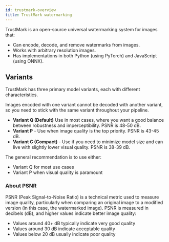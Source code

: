 ```yaml
---
id: trustmark-overview
title: TrustMark watermarking
---
```


TrustMark is an open-source universal watermarking system for images that:  
- Can encode, decode, and remove watermarks from images.
- Works with arbitrary resolution images.
- Has implementations in both Python (using PyTorch) and JavaScript (using ONNX).

## Variants

TrustMark has three primary model variants, each with different characteristics.

Images encoded with one variant cannot be decoded with another variant, so you need to stick with the same variant throughout your pipeline.

- **Variant Q (Default)** Use in most cases, where you want a good balance between robustness and imperceptibility.  PSNR is 48-50 dB.
- **Variant P** - Use when image quality is the top priority. PSNR is 43-45 dB.
- **Variant C (Compact)** - Use if you need to minimize model size and can live with slightly lower visual quality. PSNR is 38-39 dB.

The general recommendation is to use either:
- Variant Q for most use cases
- Variant P when visual quality is paramount

### About PSNR

PSNR (Peak Signal-to-Noise Ratio) is a technical metric used to measure image quality, particularly when comparing an original image to a modified version (in this case, the watermarked image). PSNR is measured in decibels (dB), and higher values indicate better image quality:
- Values around 40+ dB typically indicate very good quality
- Values around 30 dB indicate acceptable quality
- Values below 20 dB usually indicate poor quality

